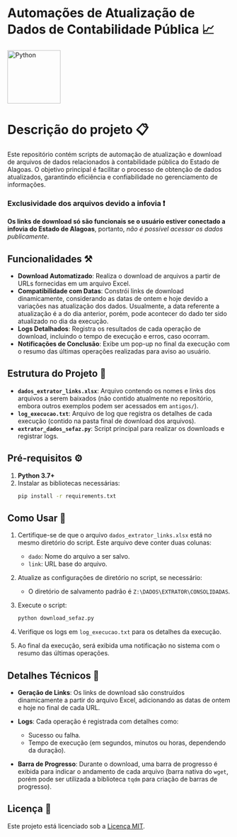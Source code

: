 # Automações de Atualização de Dados de Contabilidade Pública :chart_with_upwards_trend:	
<div style="display: flex; align-items: center;">
    <img src="https://img.shields.io/badge/Python-FFD43B?style=for-the-badge&logo=python&logoColor=blue" alt="Python" width="120">
</div>

# Descrição do projeto :clipboard:	

Este repositório contém scripts de automação de atualização e download de arquivos de dados relacionados à contabilidade pública do Estado de Alagoas. O objetivo principal é facilitar o processo de obtenção de dados atualizados, garantindo eficiência e confiabilidade no gerenciamento de informações.

### Exclusividade dos arquivos devido a infovia :heavy_exclamation_mark:

**Os links de download só são funcionais se o usuário estiver conectado a infovia do Estado de Alagoas**, portanto, *não é possível acessar os dados publicamente*.

## Funcionalidades :hammer_and_pick:

- **Download Automatizado**: Realiza o download de arquivos a partir de URLs fornecidas em um arquivo Excel.
- **Compatibilidade com Datas**: Constrói links de download dinamicamente, considerando as datas de ontem e hoje devido a variações nas atualização dos dados. Usualmente, a data referente a atualização é a do dia anterior, porém, pode acontecer do dado ter sido atualizado no dia da execução.
- **Logs Detalhados**: Registra os resultados de cada operação de download, incluindo o tempo de execução e erros, caso ocorram.
- **Notificações de Conclusão**: Exibe um pop-up no final da execução com o resumo das últimas operações realizadas para aviso ao usuário.

## Estrutura do Projeto :scroll:

- **`dados_extrator_links.xlsx`**: Arquivo contendo os nomes e links dos arquivos a serem baixados (não contido atualmente no repositório, embora outros exemplos podem ser acessados em `antigos/`).
- **`log_execucao.txt`**: Arquivo de log que registra os detalhes de cada execução (contido na pasta final de download dos arquivos).
- **`extrator_dados_sefaz.py`**: Script principal para realizar os downloads e registrar logs.

## Pré-requisitos :gear:

1. **Python 3.7+**
2. Instalar as bibliotecas necessárias:
   ```bash
   pip install -r requirements.txt
   ```

## Como Usar :open_book:

1. Certifique-se de que o arquivo `dados_extrator_links.xlsx` está no mesmo diretório do script. Este arquivo deve conter duas colunas:
   - `dado`: Nome do arquivo a ser salvo.
   - `link`: URL base do arquivo.

2. Atualize as configurações de diretório no script, se necessário:
   - O diretório de salvamento padrão é `Z:\DADOS\EXTRATOR\CONSOLIDADAS`.

3. Execute o script:
   ```bash
   python download_sefaz.py
   ```

4. Verifique os logs em `log_execucao.txt` para os detalhes da execução.

5. Ao final da execução, será exibida uma notificação no sistema com o resumo das últimas operações.

## Detalhes Técnicos :mag_right:

- **Geração de Links**:
  Os links de download são construídos dinamicamente a partir do arquivo Excel, adicionando as datas de ontem e hoje no final de cada URL.

- **Logs**:
  Cada operação é registrada com detalhes como:
  - Sucesso ou falha.
  - Tempo de execução (em segundos, minutos ou horas, dependendo da duração).

- **Barra de Progresso**:
  Durante o download, uma barra de progresso é exibida para indicar o andamento de cada arquivo (barra nativa do `wget`, porém pode ser utilizada a biblioteca `tqdm` para criação de barras de progresso).

## Licença :bookmark_tabs:	

Este projeto está licenciado sob a [Licença MIT](LICENSE).


